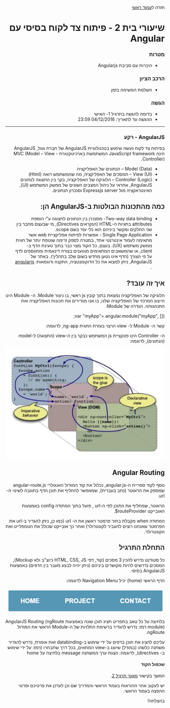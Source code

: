<div dir="rtl">
<div>
</div>

חזרה ל[עמוד ראשי](../../..)

# שיעורי בית 2 - פיתוח צד לקוח בסיסי עם Angular

### מטרות
- היכרות עם סביבת Angularjs

### הרכב הציון
- השלמת המשימה בזמן

### הגשה
- בדומה להגשה בתרגיל 1- האישי
- ההגשה עד לתאריך: 04/12/2016 23:59

---

### AngularJS - רקע
בפיתוח צד לקוח נעשה שימוש בטכנולוגיית AngularJS של חברת גוגל, AngularJS הינה JavaScript framework המשתמשת בארכיטקטורת MVC (Model – View - Controller).
* (Model (Data – הנתונים של האפליקציה
* (View (UI – המסכים של האפליקציה, מה שהמשתמש רואה (Html)
* (Controller (Logic – הלוגיקה של האפליקציה, בקר בין התצוגה לנתונים AngularJS, אחראי על ניהול המצבים השונים של ממשק המשתמש (UI), האינטראקציה מול Expressjs server וסנכרון הנתונים.

##  כמה מהתכונות הבולטות ב-AngularJS הן:
* Two-way data binding- מסנכרן בין הנתונים לתצוגה ע”י הוספת attributes בתגיות ה-HTML (הנקראים Directives), מי שבעצם מחבר בין שני החלקים ומקשר ביניהם הוא כלי עזר בשם scope.
* Single Page Application - אפשרות לפיתוח אפליקציית web אשר מתאימה לעמוד אינטרנטי אחד, במטרה לספק זרימה שוטפת יותר של חווית ממשק משתמש (UX). בעצם, כל הקוד מצוי כבר בתוך טעינת הדף ב- client, או שהמשאבים המתאימים מוטענים בצורה דינאמית ומתווספים לדף על פי הצורך (הדף אינו נטען מחדש בשום שלב בתהליך).
באתר של AngularJS, ניתן למצוא את כל הדוקומנטציה, התקנה ודוגמאות: [angularjs](https://angularjs.org) .

##  איך זה עובד?
הלוגיקה של האפליקציה נמצאת בתוך קובץ js ראשי, בו ניצור Module.
ה- Module הינו הייצוג המרכזי של האפליקציה שלנו, בו אנו מגדירים את תכונות האפליקציה ואת התנהגותה.
הגדרה של Module:

var "myApp"= angular.module("myApp", []);

קשר ה- Module ל- view הרצוי בעזרת התגית ng-app, לדוגמה:

<html ng-app="myApp">

ה- Controller הינו פונקציית js המשתמש כבקר בין ה-view (התצוגה) ל-model (הנתונים), לדוגמה:

<img src="angular-scope.png">

## Angular Routing
נוסף לקוד ספריית ה-angular.js, נכלול את קוד המודול האנגולרי angular-route.js שמספק את הראוטר (נתב בעברית), שמאפשר להחליף את תוכן הדף בתגובה לשינוי ה-url.

הראוטר, שמחליף את התוכן לפי ה-url , פועל בתוך המתודה config באמצעות האובייקט routeProvider$.

המתודה when מקבלת בתור פרמטר ראשון את ה- url (כמו כן, ניתן להגדיר ב-url  את הפרמטר שאנחנו רוצים להעביר לקונטרולר) ואחר כך אובייקט שכולל את הטמפלייט ואת הקונטרולר.

## התחלת התרגיל 
כל סטודנט נדרש להכין 3 מסכים (קוד, דפי HTML, CSS, JS כיוצ”ב ולא Mockup), המסכים נדרשים להיות מקושרים ביניהם (ניתן יהיה לבצע מעבר בין הדפים) באמצעות AngularJS בסיסי.

הדף הראשי (home) יכיל Navigation Menu לדוגמה:

<img src="navigationMenu.png">

בלחיצה על כל טאב בתפריט תציג תוכן שונה באמצעות AngularJS Routing (ngRoute module)
רמז: נדרש להגדיר ברשימת התלויות של ה-Module הראשי את המודול ngRoute.

עליכם להציג את תוכן בדפים על ידי שימוש ב-databinding זאת אומרת, נדרש להגדיר משתנה כלשהו (במודל) שיוצג ב-view המתאים, בכל דרך שתבחרו (רמז: על ידי שימוש ב- directives), לדוגמה:
הצגת ערך המשתנה message בלחיצה על home

#### שכפול הקוד

המשך בקישור [מאגר תרגיל 2][ex2-repo-invitation].

יש לעקוב אחר ההוראות בעמוד הראשי והמדריך שם וכן לעדכן את פרטיכם ופרטי ההפצה בעמוד הראשי.

בהצלחה!

<!-- links -->
[ex2-repo-invitation]: https://classroom.github.com/assignment-invitations/38ea127fc93c870742dca2a1338e9b43

